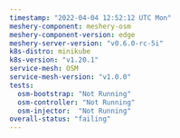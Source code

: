 ```yaml
---
timestamp: "2022-04-04 12:52:12 UTC Mon"
meshery-component: meshery-osm
meshery-component-version: edge
meshery-server-version: "v0.6.0-rc-5i"
k8s-distro: minikube
k8s-version: "v1.20.1"
service-mesh: OSM
service-mesh-version: "v1.0.0"
tests:
  osm-bootstrap: "Not Running"
  osm-controller: "Not Running"
  osm-injector:  "Not Running"
overall-status: "failing"
---
```

